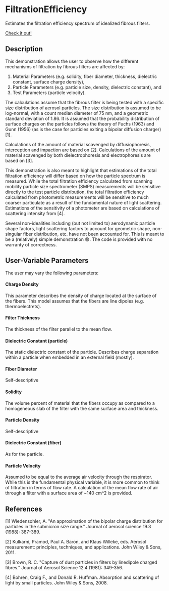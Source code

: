 # FiltrationEfficiency
Estimates the filtration efficiency spectrum of idealized fibrous filters.

[Check it out!](https://hartery5.github.io/FiltrationEfficiency/)

## Description
This demonstration allows the user to observe how the different mechanisms of filtration by fibrous filters are affected by:
1. Material Parameters (e.g. solidity, fiber diameter, thickness, dielectric constant, surface charge density), 
2. Particle Parameters (e.g. particle size, density, dielectric constant), and 
3. Test Parameters (particle velocity). 

The calculations assume that the fibrous filter is being tested with a specific size distribution of aerosol particles. The size distribution is assumed to be log-normal, with a count median diameter of 75 nm, and a geometric standard deviation of 1.86. It is assumed that the probability distribution of surface charges on the particles follows the theory of Fuchs (1963) and Gunn (1956) (as is the case for particles exiting a bipolar diffusion charger) [1].

Calculations of the amount of material scavenged by diffusiophoresis, interception and impaction are based on [2]. Calculations of the amount of material scavenged by both dielectrophoresis and electrophoresis are based on [3].

This demonstration is also meant to highlight that estimations of the total filtration efficiency will differ based on how the particle spectrum is measured. While the total filtration efficiency calculated from scanning mobility particle size spectrometer (SMPS) measurements will be sensitive directly to the test particle distribution, the total filtration efficiency calculated from photometric measurements will be sensitive to much coarser particulate as a result of the fundamental nature of light scattering. Estimations of the sensitivity of a photometer are based on calculations of scattering intensity from [4].

Several non-idealities including (but not limited to) aerodynamic particle shape factors, light scattering factors to account for geometric shape, non-singular fiber distribution, etc. have not been accounted for. This is meant to be a (relatively) simple demonstration :smile:. The code is provided with no warranty of correctness.

## User-Variable Parameters
The user may vary the following parameters:

#### Charge Density
This parameter describes the density of charge located at the surface of the fibers. This model assumes that the fibers are line dipoles (e.g. thermoelectrets).

#### Filter Thickness
The thickness of the filter parallel to the mean flow.

#### Dielectric Constant (particle)
The static dielectric constant of the particle. Describes charge separation within a particle when embedded in an external field (mostly).

#### Fiber Diameter
Self-descriptive

#### Solidity
The volume percent of material that the fibers occupy as compared to a homogeneous slab of the filter with the same surface area and thickness.

#### Particle Density
Self-descriptive

#### Dielectric Constant (fiber)
As for the particle.

#### Particle Velocity
Assumed to be equal to the average air velocity through the respirator. While this is the fundamental physical variable, it is more common to think of filtration in terms of flow rate. A calculation of the mean flow rate of air through a filter with a surface area of ~140 cm^2 is provided.

## References

[1] Wiedensohler, A. "An approximation of the bipolar charge distribution for particles in the submicron size range." Journal of aerosol science 19.3 (1988): 387-389.

[2] Kulkarni, Pramod, Paul A. Baron, and Klaus Willeke, eds. Aerosol measurement: principles, techniques, and applications. John Wiley & Sons, 2011.

[3] Brown, R. C. "Capture of dust particles in filters by linedipole charged fibres." Journal of Aerosol Science 12.4 (1981): 349-356.

[4] Bohren, Craig F., and Donald R. Huffman. Absorption and scattering of light by small particles. John Wiley & Sons, 2008.
